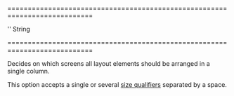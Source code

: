 <!--**
/*-------------------------------------------
    Auto-generated file. Do not modify.
-------------------------------------------

**-->
===========================================================================
<!--default-->''<!--/default-->
<!--type-->String<!--/type-->
===========================================================================

<!--shortDescription-->
Decides on which screens all layout elements should be arranged in a single column.
<!--/shortDescription-->

<!--fullDescription-->
This option accepts a single or several [size qualifiers](/Documentation/Guide/Widgets/ResponsiveBox/Size_Qualifiers/) separated by a space.
<!--/fullDescription-->